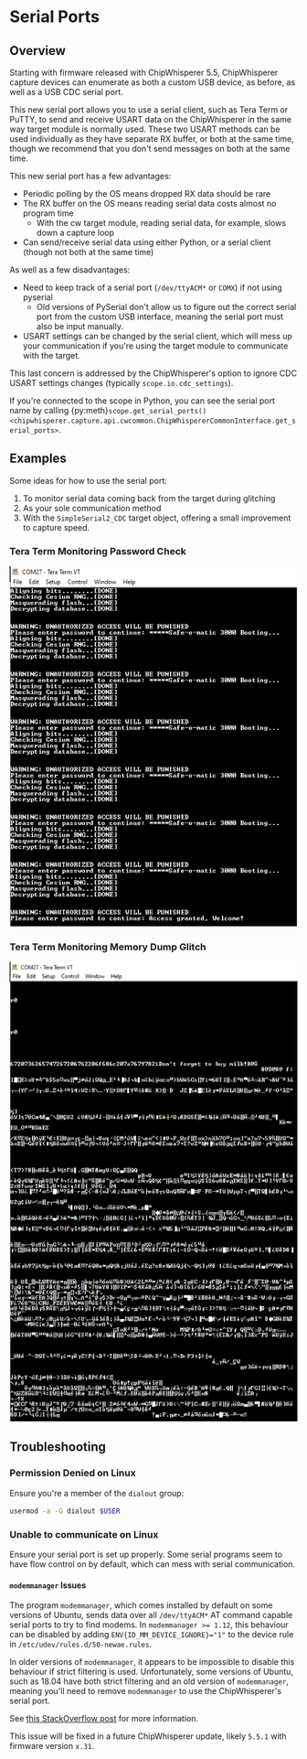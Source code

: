 # Serial Ports

## Overview

Starting with firmware released with ChipWhisperer 5.5, ChipWhisperer capture devices
can enumerate as both a custom USB device, as before, as well as a USB CDC serial port.

This new serial port allows you to use a serial client, such as Tera Term or PuTTY, to send and
receive USART data on the ChipWhisperer in the same way target module is normally used. These two
USART methods can be used individually as they have separate RX buffer, or both at the same time,
though we recommend that you don't send messages on both at the same time.

This new serial port has a few advantages:

* Periodic polling by the OS means dropped RX data should be rare
* The RX buffer on the OS means reading serial data costs almost no program time
    - With the cw target module, reading serial data, for example, slows down a capture loop
* Can send/receive serial data using either Python, or a serial client (though not both at the same time)

As well as a few disadvantages:

* Need to keep track of a serial port (`/dev/ttyACM*` or `COMX`) if not using pyserial
    - Old versions of PySerial don't allow us to figure out the correct
        serial port from the custom USB interface, meaning the serial port must also be input manually.
* USART settings can be changed by the serial client, which will mess up your communication
    if you're using the target module to communicate with the target.

This last concern is addressed by the ChipWhisperer's option to ignore CDC USART settings changes
(typically `scope.io.cdc_settings`). 

If you're connected to the scope in Python, you can see the serial port name by calling
{py:meth}`scope.get_serial_ports() <chipwhisperer.capture.api.cwcommon.ChipWhispererCommonInterface.get_serial_ports>`.

## Examples

Some ideas for how to use the serial port:

1. To monitor serial data coming back from the target during glitching
1. As your sole communication method 
1. With the `SimpleSerial2_CDC` target object, offering a small improvement
    to capture speed.

### Tera Term Monitoring Password Check

![](_images/cdc_password.png)

### Tera Term Monitoring Memory Dump Glitch

![](_images/password_glitch.png)


## Troubleshooting

### Permission Denied on Linux

Ensure you're a member of the `dialout` group:

```sh
usermod -a -G dialout $USER
```

### Unable to communicate on Linux

Ensure your serial port is set up properly. Some serial programs
seem to have flow control on by default, which can mess
with serial communication.


#### `modemmanager` Issues

The program `modemmanager`, which comes installed by default on 
some versions of Ubuntu, sends data over all `/dev/ttyACM*` AT command capable serial
ports to try to find modems. In `modemmanager >= 1.12`, this behaviour
can be disabled by adding `ENV{ID_MM_DEVICE_IGNORE}="1"` to the
device rule in `/etc/udev/rules.d/50-newae.rules`.

In older versions of `modemmanager`, it appears to be impossible to disable
this behaviour if strict filtering is used. Unfortunately, some versions
of Ubuntu, such as 18.04 have both strict filtering and an old version
of `modemmanager`, meaning you'll need to remove `modemmanager` to use 
the ChipWhisperer's serial port.

See [this StackOverflow post](https://stackoverflow.com/questions/24696527/modem-manager-and-ttyacm-in-use) for more information.

This issue will be fixed in a future ChipWhisperer update, likely `5.5.1` with firmware version `x.31`.
